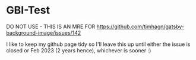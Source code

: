 # GBI-Test

DO NOT USE - THIS IS AN MRE FOR https://github.com/timhagn/gatsby-background-image/issues/142

I like to keep my github page tidy so I'll leave this up until either the issue is closed or Feb 2023 (2 years hence), whichever is sooner :)
